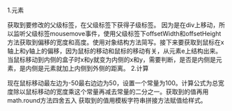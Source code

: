 1.元素

  获取到要修改的父级标签，在父级标签下获得子级标签。
  因为是在div上移动，所以监听父级标签mousemove事件，使用父级标签下offsetWidth和offsetHeight方法获取到偏移的宽度和高度。使用对象结构方法简写。接下来要获取到鼠标在x轴上和y轴上的偏移，因为鼠标的移动和鼠标的移动有关，从元素e上结构出来。当鼠标移动到内侧的盒子时x和y就变为内侧的x和y，需要判断，是否是内侧是元素，是内侧是元素就加上内侧到外侧的距离。
2.计算

  现在鼠标移动最左边为-50最右边边为50，设置一个常量为100。计算公式为总宽度除以鼠标移动的宽度乘这个常量再减去常量的二分之一。获取到的值再用math.round方法四舍五入
  获取到的值用模板字符串拼接方法赋值给样式。